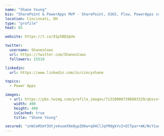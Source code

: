 ```yaml
---
name: "Shane Young"
bio: "SharePoint & PowerApps MVP - SharePoint, O365, Flow, PowerApps consulting? @PowerApps911 | Pure Snark? You found it."
location: Cincinnati, OH
type: "profile"
heat: 65

website: https://t.co/91p5BQ3pUe

twitter:
  username: ShanesCows
  url: https://twitter.com/ShanesCows
  followers: 15510

linkedin:
  url: https://www.linkedin.com/in/cincyshane

topics:
  - Power Apps

images:
  - url: https://pbs.twimg.com/profile_images/713100007398883329/qUzvsvQ3_400x400.jpg
    width: 400
    height: 400
    isCached: true
    title: "Shane Young"

secured: "znWJaRSmY3Utje4uoeX9e8ypZO6w+qO4ClJqYMdgkYv2+QlTpar+mK/NcYiuqDBve8WuCpo6A6Q6N8w12kXoH7CMKZYaQa2YBTYXR+NXtFO0fCXisMKnZ/ptF4kQN8AW+6hWU5a0XvVCcizqQRpFCUubwBWeyf8VSDxw+EZzjsOgI8kl7fq+xAD8ETwRqjLmLtrDA6bg4NCeO5z+bEykE4e76Ns97uaYr31E+QsgJ66AiZqZIwDIdovpN62dR5lCOkd6MRXelN7JYod2hsKlcnh4wXIwLxtZIqCZ7CkYHX34hw3IBClfDM3EZAAtofIdilQ50LdwJFBc507By8qUDjGwkrSTRvBw2upWKL2agZBBgpTsZmCPVzBgw5a91z6RScWjx99VKWXCXvmC6ZCTSBVuKFSpBBZjJ/pHiLqeAII=;SFAzmvVurOMl2MQplqPz0w=="
---
```


